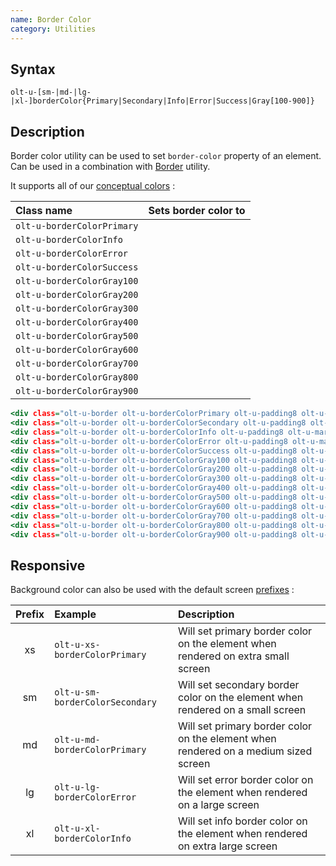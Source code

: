 ```yaml
---
name: Border Color
category: Utilities
---
```


## Syntax

`olt-u-[sm-|md-|lg-|xl-]borderColor{Primary|Secondary|Info|Error|Success|Gray[100-900]}`

## Description

Border color utility can be used to set `border-color` property of an element.
Can be used in a combination with [Border](/#border) utility.

It supports all of our [conceptual colors](/#concepts-colors) :

| Class name                 | Sets border color to                                         |
|:---------------------------|:-------------------------------------------------------------|
| `olt-u-borderColorPrimary` | <div class="olt-u-backgroundColorPrimary demo-circle"></div> |
| `olt-u-borderColorInfo`    | <div class="olt-u-backgroundColorInfo demo-circle"></div>    |
| `olt-u-borderColorError`   | <div class="olt-u-backgroundColorError demo-circle"></div>   |
| `olt-u-borderColorSuccess` | <div class="olt-u-backgroundColorSuccess demo-circle"></div> |
| `olt-u-borderColorGray100` | <div class="olt-u-backgroundColorGray100 demo-circle"></div> |
| `olt-u-borderColorGray200` | <div class="olt-u-backgroundColorGray200 demo-circle"></div> |
| `olt-u-borderColorGray300` | <div class="olt-u-backgroundColorGray300 demo-circle"></div> |
| `olt-u-borderColorGray400` | <div class="olt-u-backgroundColorGray400 demo-circle"></div> |
| `olt-u-borderColorGray500` | <div class="olt-u-backgroundColorGray500 demo-circle"></div> |
| `olt-u-borderColorGray600` | <div class="olt-u-backgroundColorGray600 demo-circle"></div> |
| `olt-u-borderColorGray700` | <div class="olt-u-backgroundColorGray700 demo-circle"></div> |
| `olt-u-borderColorGray800` | <div class="olt-u-backgroundColorGray800 demo-circle"></div> |
| `olt-u-borderColorGray900` | <div class="olt-u-backgroundColorGray900 demo-circle"></div> |

```examples.html
<div class="olt-u-border olt-u-borderColorPrimary olt-u-padding8 olt-u-marginBottom2">Primary</div>
<div class="olt-u-border olt-u-borderColorSecondary olt-u-padding8 olt-u-marginBottom2">Secondary</div>
<div class="olt-u-border olt-u-borderColorInfo olt-u-padding8 olt-u-marginBottom2">Info</div>
<div class="olt-u-border olt-u-borderColorError olt-u-padding8 olt-u-marginBottom2">Error</div>
<div class="olt-u-border olt-u-borderColorSuccess olt-u-padding8 olt-u-marginBottom2">Success</div>
<div class="olt-u-border olt-u-borderColorGray100 olt-u-padding8 olt-u-marginBottom2">Gray 100</div>
<div class="olt-u-border olt-u-borderColorGray200 olt-u-padding8 olt-u-marginBottom2">Gray 200</div>
<div class="olt-u-border olt-u-borderColorGray300 olt-u-padding8 olt-u-marginBottom2">Gray 300</div>
<div class="olt-u-border olt-u-borderColorGray400 olt-u-padding8 olt-u-marginBottom2">Gray 400</div>
<div class="olt-u-border olt-u-borderColorGray500 olt-u-padding8 olt-u-marginBottom2">Gray 500</div>
<div class="olt-u-border olt-u-borderColorGray600 olt-u-padding8 olt-u-marginBottom2">Gray 600</div>
<div class="olt-u-border olt-u-borderColorGray700 olt-u-padding8 olt-u-marginBottom2">Gray 700</div>
<div class="olt-u-border olt-u-borderColorGray800 olt-u-padding8 olt-u-marginBottom2">Gray 800</div>
<div class="olt-u-border olt-u-borderColorGray900 olt-u-padding8 olt-u-marginBottom2">Gray 900</div>
```

## Responsive

Background color can also be used with the default screen [prefixes](/#screen) :

| Prefix | Example                         | Description                                                                          |
|:------:|:--------------------------------|:-------------------------------------------------------------------------------------|
|     xs | `olt-u-xs-borderColorPrimary`   | Will set primary border color on the element when rendered on extra small screen     |
|     sm | `olt-u-sm-borderColorSecondary` | Will set secondary border color on the element when rendered on a small screen       |
|     md | `olt-u-md-borderColorPrimary`   | Will set primary border color on the element when rendered on a medium sized screen  |
|     lg | `olt-u-lg-borderColorError`     | Will set error border color on the element when rendered on a large screen           |
|     xl | `olt-u-xl-borderColorInfo`      | Will set info border color on the element when rendered on extra large screen        |


